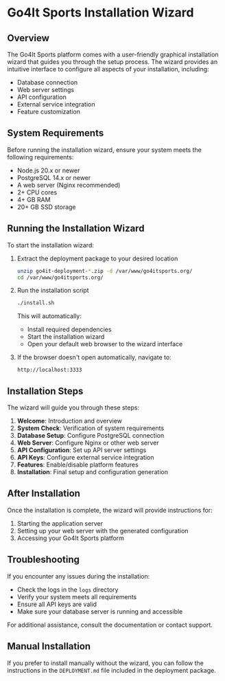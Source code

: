 # Go4It Sports Installation Wizard

## Overview

The Go4It Sports platform comes with a user-friendly graphical installation wizard that guides you through the setup process. The wizard provides an intuitive interface to configure all aspects of your installation, including:

- Database connection
- Web server settings
- API configuration
- External service integration
- Feature customization

## System Requirements

Before running the installation wizard, ensure your system meets the following requirements:

- Node.js 20.x or newer
- PostgreSQL 14.x or newer
- A web server (Nginx recommended)
- 2+ CPU cores
- 4+ GB RAM
- 20+ GB SSD storage

## Running the Installation Wizard

To start the installation wizard:

1. Extract the deployment package to your desired location
   ```bash
   unzip go4it-deployment-*.zip -d /var/www/go4itsports.org/
   cd /var/www/go4itsports.org/
   ```

2. Run the installation script
   ```bash
   ./install.sh
   ```
   
   This will automatically:
   - Install required dependencies
   - Start the installation wizard
   - Open your default web browser to the wizard interface

3. If the browser doesn't open automatically, navigate to:
   ```
   http://localhost:3333
   ```

## Installation Steps

The wizard will guide you through these steps:

1. **Welcome**: Introduction and overview
2. **System Check**: Verification of system requirements
3. **Database Setup**: Configure PostgreSQL connection
4. **Web Server**: Configure Nginx or other web server
5. **API Configuration**: Set up API server settings
6. **API Keys**: Configure external service integration
7. **Features**: Enable/disable platform features
8. **Installation**: Final setup and configuration generation

## After Installation

Once the installation is complete, the wizard will provide instructions for:

1. Starting the application server
2. Setting up your web server with the generated configuration
3. Accessing your Go4It Sports platform

## Troubleshooting

If you encounter any issues during the installation:

- Check the logs in the `logs` directory
- Verify your system meets all requirements
- Ensure all API keys are valid
- Make sure your database server is running and accessible

For additional assistance, consult the documentation or contact support.

## Manual Installation

If you prefer to install manually without the wizard, you can follow the instructions in the `DEPLOYMENT.md` file included in the deployment package.